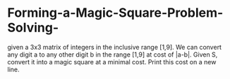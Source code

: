# Forming-a-Magic-Square-Problem-Solving-
given a 3x3 matrix of integers in the inclusive range [1,9]. We can convert any digit a to any other digit b in the range [1,9] at cost of |a-b|. Given S, convert it into a magic square at a minimal cost. Print this cost on a new line.
